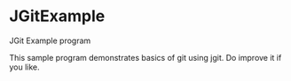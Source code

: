 # JGitExample
JGit Example program

This sample program demonstrates basics of git using jgit.
Do improve it if you like.
